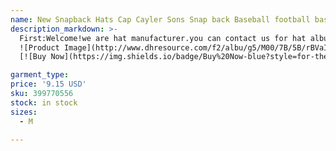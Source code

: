 ```yaml
---
name: New Snapback Hats Cap Cayler Sons Snap back Baseball football basketball custom Caps adjustable size drop Shipping choose from album CY47
description_markdown: >-
  First:Welcome!we are hat manufacturer.you can contact us for hat albums.You can mix snapback,fitted,beanies hats in one order. Second:Each hat has its ID numers.you can send me the list suach as: NFLNB1160-10pcs. MLBNB206--50PCS, NBANB256--100PCS,NBASK3877-5PCS...... Third:Shipped by FEDEX and UPS. Estimated delivered in 7-9 days..syi
  ![Product Image](http://www.dhresource.com/f2/albu/g5/M00/7B/5B/rBVaI1kb8rCADjudAAJjO4TGSAg245.jpg)
  [![Buy Now](https://img.shields.io/badge/Buy%20Now-blue?style=for-the-badge&logo=none)](https://www.kqzyfj.com/click-100820740-14451685?url=http%3A%2F%2Fwww.dhgate.com%2Fproduct%2Fnew-snapback-hats-cap-cayler-sons-snap-back%2F399770556.html)

garment_type:
price: '9.15 USD'
sku: 399770556
stock: in stock
sizes:
  - M

---
```

